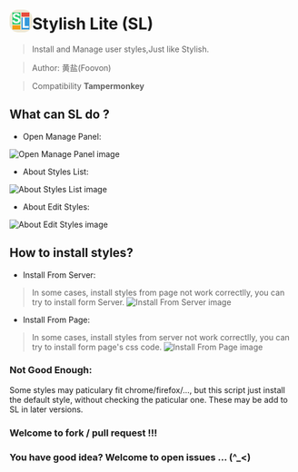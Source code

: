 # <span style="padding: 5px 5px;background: #EEE8D5;display: inline-block;border-radius: 15px;"><svg width="30px" height="30px" viewbox="0 0 100 100" xmlns="http://www.w3.org/2000/svg"><g><rect x="0" y="0" width="30" height="30" fill="none"/></g><g><rect fill="#2ecc71" stroke="#000" stroke-width="0" width="47" height="70"  y="0" x="0"/><rect fill="#3498db" stroke="#000" stroke-width="0" x="53" y="30" width="47" height="70"/><rect fill="#e74c3c" stroke="#000" stroke-width="0" x="53" y="0" width="47" height="25"/><rect fill="#f39c12" stroke="#000" stroke-width="0" x="0" y="75" width="47" height="25"/><text fill="#ffffff" stroke-width="0" x="20" y="57"  font-size="50" font-family="'Courier New', Courier, monospace" text-anchor="start" xml:space="preserve" font-weight="bold" transform="matrix(1.67,0,0,1.9,-35,-45) " stroke="#000">S</text><text fill="#ffffff" stroke-width="0" x="53" y="71"  font-size="48" font-family="'Courier New', Courier, monospace" text-anchor="start" xml:space="preserve" font-weight="bold" transform="matrix(1.65,0,0,1.9,-35,-45) " stroke="#000">L</text></g></svg></span>Stylish Lite (SL)
> Install and Manage user styles,Just like Stylish.

> Author: 黄盐(Foovon)

> Compatibility **Tampermonkey**

## What can SL do ?

- Open Manage Panel:

![Open Manage Panel image](https://github.com/woolition/greasyforks/raw/master/img/styleslite1.png)

- About Styles List:

![About Styles List image](https://github.com/woolition/greasyforks/raw/master/img/styleslite2.png)

- About Edit Styles:

![About Edit Styles image](https://github.com/woolition/greasyforks/raw/master/img/styleslite3.png)

## How to install styles?

- Install From Server:
> In some cases, install styles from page not work correctlly, you can try to install form Server.
![Install From Server image](https://github.com/woolition/greasyforks/raw/master/img/styleslite4.png)

- Install From Page:
> In some cases, install styles from server not work correctlly, you can try to install form page's css code.
![Install From Page image](https://github.com/woolition/greasyforks/raw/master/img/styleslite5.png)

### Not Good Enough:

Some styles may paticulary fit chrome/firefox/..., but this script just install the default style, without
checking the paticular one.
These may be add to SL in later versions.

### Welcome to fork / pull request !!!

### You have good idea? Welcome to open issues ... (^_<)
